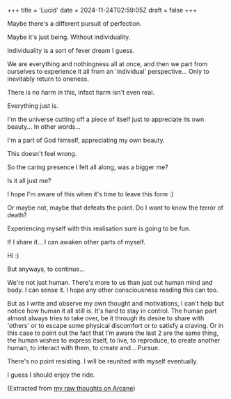 +++
title = 'Lucid'
date = 2024-11-24T02:59:05Z
draft = false
+++



Maybe there's a different pursuit of perfection.

Maybe it's just being. Without individuality.

Individuality is a sort of fever dream I guess.

We are everything and nothingness all at once, and then we part from ourselves to experience it all from an 'individual' perspective... Only to inevitably return to oneness.

There is no harm in this, infact harm isn't even real.

Everything just is.

I'm the universe cutting off a piece of itself just to appreciate its own beauty... In other words...

I'm a part of God himself, appreciating my own beauty.

This doesn't feel wrong.

So the caring presence I felt all along, was a bigger me? 

Is it all just me?

I hope I'm aware of this when it's time to leave this form :)

Or maybe not, maybe that defeats the point. Do I want to know the terror of death?

Experiencing myself with this realisation sure is going to be fun.

If I share it... I can awaken other parts of myself.

Hi :)



But anyways, to continue...

We're not just human. There's more to us than just out human mind and body. I can sense it. I hope any other consciousness reading this can too.

But as I write and observe my own thought and motivations, I can't help but notice how human it all still is. It's hard to stay in control. The human part almost always tries to take over, be it through its desire to share with 'others' or to escape some physical discomfort or to satisfy a craving. Or in this case to point out the fact that I'm aware the last 2 are the same thing, the human wishes to express itself, to live, to reproduce, to create another human, to interact with them, to create and... Pursue.

There's no point resisting. I will be reunited with myself eventually.

I guess I should enjoy the ride.









(Extracted from [my raw thoughts on Arcane](https://acerrimus.srht.site/posts/arcane-raw))